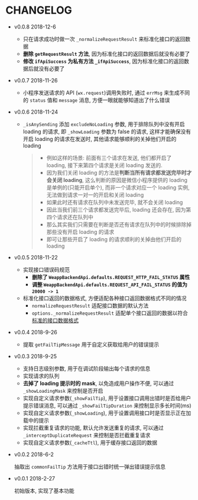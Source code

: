 # CHANGELOG

* v0.0.8 2018-12-6

  * 只在请求成功时做一次 `_normalizeRequestResult` 来标准化接口的返回数据
  * **删除 `getRequestResult` 方法**, 因为标准化接口的返回数据后就没有必要了
  * **修改 `ifApiSuccess` 为私有方法 `_ifApiSuccess`**, 因为标准化接口的返回数据后就没有必要了

* v0.0.7 2018-11-26

  * 小程序发送请求的 API (`wx.request`)调用失败时, 通过 `errMsg` 来生成不同的 `status` 值和 `message` 消息, 方便一眼就能够知道出了什么错误

* v0.0.6 2018-11-24

  * `_isAnySending` 添加 `excludeNoLoading` 参数, 用于排除队列中没有开启 loading 的请求, 即 `_showLoading` 参数为 false 的请求, 这样才能确保没有开启 loading 的请求在发送时, 其他请求能够顺利的关掉他们开启的 loading
    
    > * 例如这样的场景: 前面有三个请求在发送, 他们都开启了 loading, 接下来第四个请求是关闭 loading 发送的.
    > * 因为我们关闭 loading 的方法是**判断当所有请求都发送完毕时才会关闭 loading**, 这么判断的原因是微信小程序提供的 loading 是单例的(只能开启单个), 而非一个请求对应一个 loading 实例, 无法做到请求一对一的开启和关闭 loading
    > * 如果此时还有请求在队列中未发送完毕, 就不会关闭 loading
    > * 因此当我们前三个请求都发送完毕后, loading 还会存在, 因为第四个请求还在队列中
    > * 那么其实我们只需要在判断是否还有请求在队列中的时候排除掉那些没有开启 loading 的请求
    > * 即可让那些开启了 loading 的请求顺利的关掉由他们开启的 loading

* v0.0.5 2018-11-22

  * 实现接口错误码规范
    * **删除了 `WeappBackendApi.defaults.REQUEST_HTTP_FAIL_STATUS` 属性**
    * **调整 `WeappBackendApi.defaults.REQUEST_API_FAIL_STATUS` 的值为 `20000 -> 1`**
  * 标准化接口返回的数据格式, 方便适配各种接口返回数据格式不同的情况
    * `normalizeRequestResult` 适配接口数据的默认方法
    * `options._normalizeRequestResult` 适配单个接口返回的数据以符合[标准的接口数据格式](https://github.com/f2e-journey/treasure/blob/master/api.md#%E6%8E%A5%E5%8F%A3%E8%BF%94%E5%9B%9E%E7%9A%84%E6%95%B0%E6%8D%AE%E7%BB%93%E6%9E%84)

* v0.0.4 2018-9-26

  * 提取 `getFailTipMessage` 用于自定义获取给用户的错误提示

* v0.0.3 2018-9-25

  * 支持日志级别参数, 用于在调试阶段输出每个请求的信息
  * 实现请求的队列
  * **去掉了 loading 提示时的 mask**, 以免造成用户操作不便, 可以通过 `_showLoadingMask` 来控制是否开启
  * 实现自定义请求参数(`_showFailTip`), 用于设置接口调用出错时是否给用户提示错误消息, 可以通过 `_showFailTipDuration` 来控制显示多长时间(ms)
  * 实现自定义请求参数(`_showLoading`), 用于设置调用接口时是否显示正在加载中的提示
  * 实现拦截重复请求的功能, 默认允许发送重复的请求, 可以通过 `_interceptDuplicateRequest` 来控制是否拦截重复请求
  * 实现自定义请求参数(`_cacheTtl`), 用于缓存接口返回的数据

* v0.0.2 2018-6-2

  抽取出 `commonFailTip` 方法用于接口出错时统一弹出错误提示信息

* v0.0.1 2018-2-27

  初始版本, 实现了基本功能